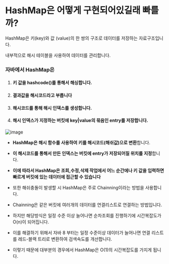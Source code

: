 # HashMap은 어떻게 구현되어있길래 빠를까?

HashMap은 키(key)와 값 (value)의 한 쌍의 구조로 데이터를 저장하는 자료구조입니다.

내부적으로 해시 테이블을 사용하여 데이터를 관리합니다.

### 자바에서 HashMap은 

1. #### **키 값을 hashcode()를 통해서 해싱합니다.**

2. #### **결과값을 해시코드라고 부릅니다**

3. #### **해시코드를 통해 해시 인덱스를 생성합니다.** 

4. #### **해시 인덱스가 지정하는 버킷에 key|value의 묶음인 entry를 저장합니다.**

![image](https://github.com/user-attachments/assets/1bfad2fd-bcaf-4225-ab78-ce35ffe98663)


- **HashMap은 해시 함수를 사용하여 키를 해시코드(해쉬값)으로 변환**합니다.  

- **이 해시코드를 통해서 만든 인덱스는 버킷에 entry가 저장되어질 위치를 지정**합니다.

-  **이에 따라서 HashMap은 조회,수정,삭제 작업에서 어느 순간에나 키 값을 입력하면 빠르게 버킷에 있는 데이터에 접근할 수 있습니다**

- 또한 해쉬충돌이 발생할 시 HashMap은 주로 Chainning이라는  방법을 사용합니다.

- Chainning은 같은 버킷에 여러개의 데이터를 연결리스트로 연결하는 방법입니다. 

- 하지만 해당방식은 일정 수준 이상 늘어나면 순차조회를 진행하기에 시간복잡도가 O(n)이 되어집니다. 
  
- 이를 해결하기 위해서 자바 8 부터는 일정 수준이상 데이터가 늘어나면 연결 리스트를 레드-블랙 트리로 변환하여 검색속도를 개선합니다. 

- 이렇기 때문에 대부분의 경우에서 HashMap은 O(1)의 시간복잡도를 가지게 됩니다.















